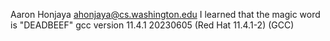 Aaron Honjaya
ahonjaya@cs.washington.edu
I learned that the magic word is "DEADBEEF"
gcc version 11.4.1 20230605 (Red Hat 11.4.1-2) (GCC) 